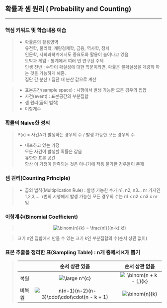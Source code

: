 
## 확률과 셈 원리 ( Probability and Counting)
-----
### 핵심 키워드 및 학습내용 예습
> * 확률론의 활용영역  
> 유전학, 물리학, 계량경제학, 금융, 역사학, 정치  
> 인문학, 사회과학계에서도 중요도와 활용이 늘어나고 있음  
>도박과 게임 - 통계에서 여러 번 연구된 주제  
>인생 전반 : 수학이 확실성에 대한 학문이라면, 확률은 불확실성을 계량화 하는 것을 가능하게 해줌.  
>  집단 간 분산 / 집단 내 분산 값으로 계산  

> * 표본공간(sample space) : 시행에서 발생 가능한 모든 경우의 집합  
> * 사건(event) : 표본공간의 부분집합  
> * 셈 원리(곱의 법칙)  
> * 이항계수  
>   
### 확률의 Naive한 정의
> P(x) = 사건A가 발생하는 경우의 수 /  발생 가능한 모든 경우의 수                          
> * 내포하고 있는 가정  
> 모든 사건이 발생할 확률은 같음  
> 유한한 표본 공간  
> 항상 이 가정이 만족되는 것은 아니기에 적용 불가한 경우들이 존재  

### 셈 원리(Counting Principle)
> * 곱의 법칙(Multiplication Rule) : 발생 가능한 수가 n1, n2, n3... nr 가지인  
> 1,2,3,.... r번의 시행에서 발생 가능한 모든 경우의 수는 n1 x n2 x n3 x nr 임  

### 이항계수(Binomial Coefficient)
>  <center><img src="https://latex.codecogs.com/gif.latex?\binom{n}{k}&space;=&space;\frac{n!}{(n-k)!k!}" title="\binom{n}{k} = \frac{n!}{(n-k)!k!}" /></center>

> 크기 n인 집합에서 만들 수 있는 크기 k인 부분집합의 수(순서 상관 없이)  

### 표본 추출을 정리한 표(Sampling Table) : n개 중에서 K개 뽑기
> |                                     |  순서 상관 있음 | 순서 상관 없음
> |---|:---:|:---:|
>  | 복원 |<img src="https://latex.codecogs.com/gif.latex?\dpi{150}&space;\large&space;n^{c}" title="\large n^{c}" />| <img src="https://latex.codecogs.com/gif.latex?\dpi{150}&space;\binom{n&space;&plus;&space;k&space;-&space;1}{k}" title="\binom{n + k - 1}{k}" />|   
>  | 비복원 | <img src="https://latex.codecogs.com/gif.latex?\dpi{150}&space;n(n-1)(n-2)(n-3)\cdot\cdot\cdot(n&space;-&space;k&space;&plus;&space;1)" title="n(n-1)(n-2)(n-3)\cdot\cdot\cdot(n - k + 1)" />| <img src="https://latex.codecogs.com/gif.latex?\dpi{150}&space;\binom{n}{k}" title="\binom{n}{k}" />||   
